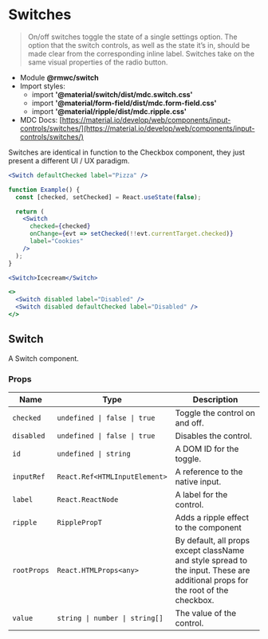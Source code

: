 # Switches

> On/off switches toggle the state of a single settings option. The option that the switch controls, as well as the state it’s in, should be made clear from the corresponding inline label. Switches take on the same visual properties of the radio button.

- Module **@rmwc/switch**
- Import styles:
  - import **'@material/switch/dist/mdc.switch.css'**
  - import **'@material/form-field/dist/mdc.form-field.css'**
  - import **'@material/ripple/dist/mdc.ripple.css'**
- MDC Docs: [https://material.io/develop/web/components/input-controls/switches/](https://material.io/develop/web/components/input-controls/switches/)

Switches are identical in function to the Checkbox component, they just present a different UI / UX paradigm.

```jsx
<Switch defaultChecked label="Pizza" />
```

```jsx
function Example() {
  const [checked, setChecked] = React.useState(false);

  return (
    <Switch
      checked={checked}
      onChange={evt => setChecked(!!evt.currentTarget.checked)}
      label="Cookies"
    />
  );
}
```

```jsx
<Switch>Icecream</Switch>
```

```jsx
<>
  <Switch disabled label="Disabled" />
  <Switch disabled defaultChecked label="Disabled" />
</>
```

## Switch
A Switch component.

### Props

| Name | Type | Description |
|------|------|-------------|
| `checked` | `undefined \| false \| true` | Toggle the control on and off. |
| `disabled` | `undefined \| false \| true` | Disables the control. |
| `id` | `undefined \| string` | A DOM ID for the toggle. |
| `inputRef` | `React.Ref<HTMLInputElement>` | A reference to the native input. |
| `label` | `React.ReactNode` | A label for the control. |
| `ripple` | `RipplePropT` | Adds a ripple effect to the component |
| `rootProps` | `React.HTMLProps<any>` | By default, all props except className and style spread to the input. These are additional props for the root of the checkbox. |
| `value` | `string \| number \| string[]` | The value of the control. |


